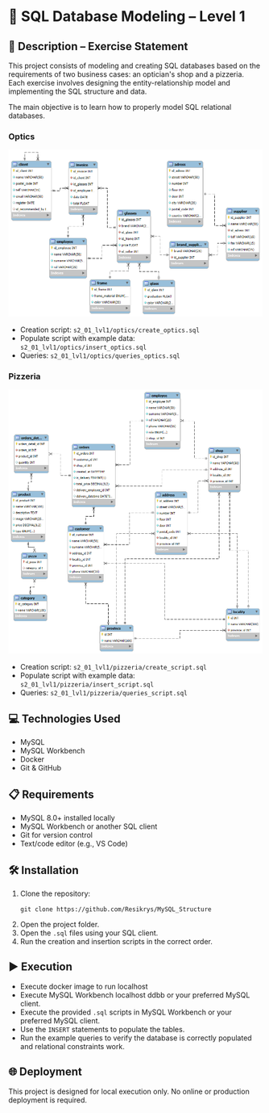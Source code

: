 # 📘 SQL Database Modeling – Level 1

## 📄 Description – Exercise Statement

This project consists of modeling and creating SQL databases based on the requirements of two business cases: an optician's shop and a pizzeria. Each exercise involves designing the entity-relationship model and implementing the SQL structure and data.

The main objective is to learn how to properly model SQL relational databases.

### Optics
![diagram](./optics/optics_diagram.png)
- Creation script: `s2_01_lvl1/optics/create_optics.sql`
- Populate script with example data: `s2_01_lvl1/optics/insert_optics.sql`
- Queries: `s2_01_lvl1/optics/queries_optics.sql`

### Pizzeria
![diagram](./pizzeria/pizzeria_diagram.png)
- Creation script: `s2_01_lvl1/pizzeria/create_script.sql`
- Populate script with example data: `s2_01_lvl1/pizzeria/insert_script.sql`
- Queries: `s2_01_lvl1/pizzeria/queries_script.sql`

## 💻 Technologies Used

- MySQL
- MySQL Workbench
- Docker
- Git & GitHub

## 📋 Requirements

- MySQL 8.0+ installed locally
- MySQL Workbench or another SQL client
- Git for version control
- Text/code editor (e.g., VS Code)

## 🛠️ Installation

1. Clone the repository:
   ```
   git clone https://github.com/Resikrys/MySQL_Structure
   ```
2. Open the project folder.
3. Open the `.sql` files using your SQL client.
4. Run the creation and insertion scripts in the correct order.

## ▶️ Execution

- Execute docker image to run localhost
- Execute MySQL Workbench localhost ddbb or your preferred MySQL client.
- Execute the provided `.sql` scripts in MySQL Workbench or your preferred MySQL client.
- Use the `INSERT` statements to populate the tables.
- Run the example queries to verify the database is correctly populated and relational constraints work.

## 🌐 Deployment

This project is designed for local execution only. No online or production deployment is required.
